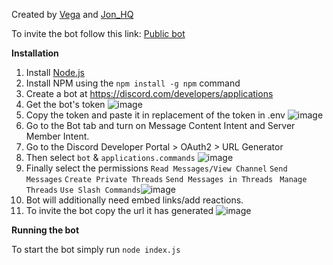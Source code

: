 Created by [Vega](https://twitter.com/cryptovega_) and [Jon_HQ](https://twitter.com/jon_hq)

To invite the bot follow this link: [Public bot](https://discord.com/api/oauth2/authorize?client_id=993570644665053306&permissions=362924854336&scope=bot%20applications.commands)

**Installation**

1. Install [Node.js](https://hostadvice.com/how-to/install-node-js-on-your-linux-virtual-server/)
2. Install NPM using the `npm install -g npm` command
3. Create a bot at https://discord.com/developers/applications 
4. Get the bot's token ![image](https://user-images.githubusercontent.com/92063473/174147837-b06dc16b-b67d-425c-85b2-e775e2c257c2.png)
5. Copy the token and paste it in replacement of the token in .env ![image](https://user-images.githubusercontent.com/92063473/174149171-e7eb9ba8-cc47-4ca9-be8c-c49c2093b3ff.png)
6. Go to the Bot tab and turn on Message Content Intent and Server Member Intent.
7. Go to the Discord Developer Portal > OAuth2 > URL Generator
8. Then select `bot` & `applications.commands` ![image](https://user-images.githubusercontent.com/92063473/174148293-40d1c6d3-8f88-4729-a271-c10d317ddeb5.png)
9. Finally select the permissions `Read Messages/View Channel` `Send Messages` `Create Private Threads` `Send Messages in Threads` ` Manage Threads` `Use Slash Commands`![image](https://user-images.githubusercontent.com/92063473/174148751-87ea9605-0c3c-4dc0-a5e8-981f6db06ec4.png)
10. Bot will additionally need embed links/add reactions.
11. To invite the bot copy the url it has generated ![image](https://user-images.githubusercontent.com/92063473/174149017-3459d9b7-2742-4b1f-ab44-8ec6e77cf421.png)

**Running the bot**

To start the bot simply run `node index.js`







